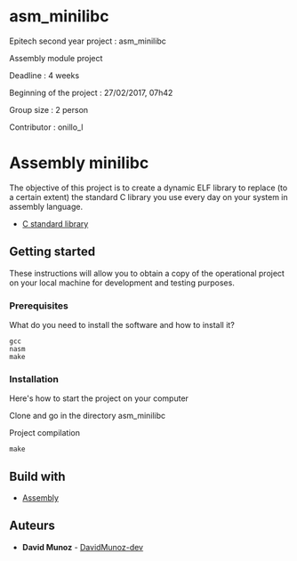 # asm_minilibc
Epitech second year project : asm_minilibc

Assembly module project

Deadline : 4 weeks

Beginning of the project : 27/02/2017, 07h42

Group size : 2 person

Contributor : onillo_l

# Assembly minilibc

The objective of this project is to create a dynamic ELF library to replace (to a certain extent) the standard C library you use every day on your system in assembly language.

* [C standard library](https://en.wikipedia.org/wiki/C_standard_library)

## Getting started

These instructions will allow you to obtain a copy of the operational project on your local machine for development and testing purposes.

### Prerequisites

What do you need to install the software and how to install it?

```
gcc
nasm
make
```

### Installation

Here's how to start the project on your computer

Clone and go in the directory asm_minilibc

Project compilation

```
make
```

## Build with

* [Assembly](https://en.wikipedia.org/wiki/Assembly_language)

## Auteurs

* **David Munoz** - [DavidMunoz-dev](https://github.com/davidmunoz-dev)

